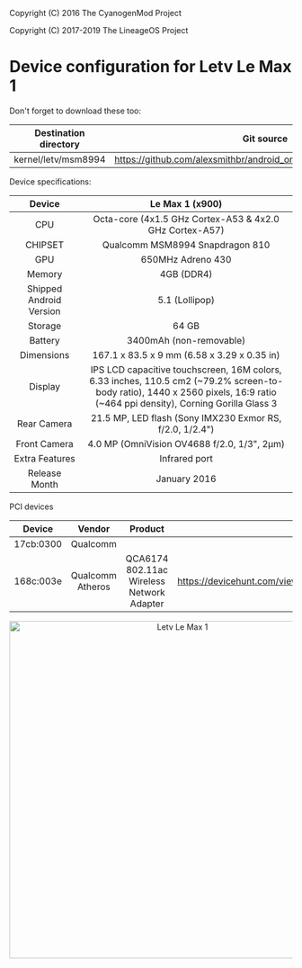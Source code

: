Copyright (C) 2016 The CyanogenMod Project

Copyright (C) 2017-2019 The LineageOS Project

Device configuration for Letv Le Max 1
======================================

Don't forget to download these too:

| Destination directory      | Git source                                                                |
|:--------------------------:|:-------------------------------------------------------------------------:|
| kernel/letv/msm8994        | https://github.com/alexsmithbr/android_omni_kernel_letv_msm8994.git       |

Device specifications:

| Device                  | Le Max 1 (x900)                                                      |
|:-----------------------:|:--------------------------------------------------------------------:|
| CPU                     | Octa-core (4x1.5 GHz Cortex-A53 & 4x2.0 GHz Cortex-A57)              |
| CHIPSET                 | Qualcomm MSM8994 Snapdragon 810                                      |
| GPU                     | 650MHz Adreno 430                                                    |
| Memory                  | 4GB (DDR4)                                                           |
| Shipped Android Version | 5.1 (Lollipop)                                                       |
| Storage                 | 64 GB                                                                |
| Battery                 | 3400mAh (non-removable)                                              |
| Dimensions              | 167.1 x 83.5 x 9 mm (6.58 x 3.29 x 0.35 in)                          |
| Display                 | IPS LCD capacitive touchscreen, 16M colors, 6.33 inches, 110.5 cm2 (~79.2% screen-to-body ratio), 1440 x 2560 pixels, 16:9 ratio (~464 ppi density), Corning Gorilla Glass 3                             |
| Rear Camera             | 21.5 MP, LED flash (Sony IMX230 Exmor RS, f/2.0, 1/2.4")             |
| Front Camera            | 4.0 MP (OmniVision OV4688 f/2.0, 1/3", 2µm)                          |
| Extra Features          | Infrared port                                                        |
| Release Month           | January 2016                                                         |

PCI devices

| Device     | Vendor            | Product                                   | Reference                                                    |
|:----------:|:-----------------:|:-----------------------------------------:|:------------------------------------------------------------:|
| 17cb:0300  | Qualcomm          |                                           |                                                              |
| 168c:003e  | Qualcomm Atheros  | QCA6174 802.11ac Wireless Network Adapter | https://devicehunt.com/view/type/pci/vendor/168C/device/003E |



<p align="center">
<img height="600" src="https://fdn2.gsmarena.com/vv/pics/leeco/letv-le-max-1.jpg" title="Letv Le Max 1"/>
</p>
